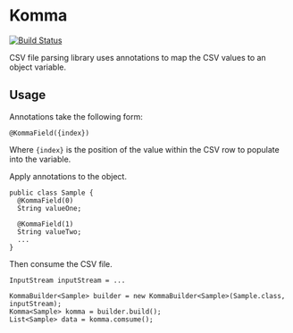 Komma
=====

[![Build Status](https://travis-ci.org/jonathanlmarsh/Komma.svg?branch=master)](https://travis-ci.org/jonathanlmarsh/Komma)

CSV file parsing library uses annotations to map the CSV values to an object variable.

Usage
-----

Annotations take the following form:

    @KommaField({index})

Where `{index}` is the position of the value within the CSV row to populate into the variable.

Apply annotations to the object.

    public class Sample {
      @KommaField(0)
      String valueOne;

      @KommaField(1)
      String valueTwo;
      ...
    }

Then consume the CSV file.

    InputStream inputStream = ...

    KommaBuilder<Sample> builder = new KommaBuilder<Sample>(Sample.class, inputStream);
    Komma<Sample> komma = builder.build();
    List<Sample> data = komma.comsume();
